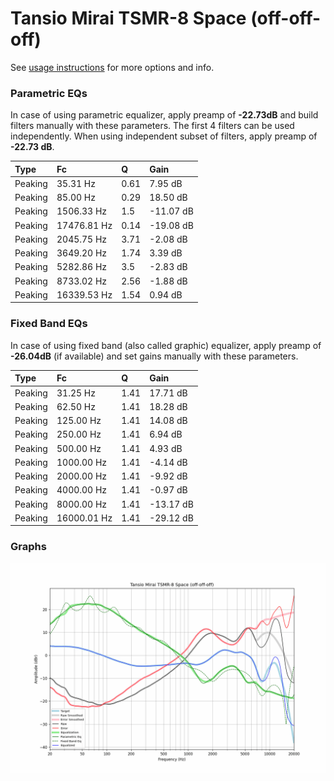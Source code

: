 # Tansio Mirai TSMR-8 Space (off-off-off)
See [usage instructions](https://github.com/jaakkopasanen/AutoEq#usage) for more options and info.

### Parametric EQs
In case of using parametric equalizer, apply preamp of **-22.73dB** and build filters manually
with these parameters. The first 4 filters can be used independently.
When using independent subset of filters, apply preamp of **-22.73 dB**.

| Type    | Fc          |    Q | Gain      |
|:--------|:------------|:-----|:----------|
| Peaking | 35.31 Hz    | 0.61 | 7.95 dB   |
| Peaking | 85.00 Hz    | 0.29 | 18.50 dB  |
| Peaking | 1506.33 Hz  | 1.5  | -11.07 dB |
| Peaking | 17476.81 Hz | 0.14 | -19.08 dB |
| Peaking | 2045.75 Hz  | 3.71 | -2.08 dB  |
| Peaking | 3649.20 Hz  | 1.74 | 3.39 dB   |
| Peaking | 5282.86 Hz  | 3.5  | -2.83 dB  |
| Peaking | 8733.02 Hz  | 2.56 | -1.88 dB  |
| Peaking | 16339.53 Hz | 1.54 | 0.94 dB   |

### Fixed Band EQs
In case of using fixed band (also called graphic) equalizer, apply preamp of **-26.04dB**
(if available) and set gains manually with these parameters.

| Type    | Fc          |    Q | Gain      |
|:--------|:------------|:-----|:----------|
| Peaking | 31.25 Hz    | 1.41 | 17.71 dB  |
| Peaking | 62.50 Hz    | 1.41 | 18.28 dB  |
| Peaking | 125.00 Hz   | 1.41 | 14.08 dB  |
| Peaking | 250.00 Hz   | 1.41 | 6.94 dB   |
| Peaking | 500.00 Hz   | 1.41 | 4.93 dB   |
| Peaking | 1000.00 Hz  | 1.41 | -4.14 dB  |
| Peaking | 2000.00 Hz  | 1.41 | -9.92 dB  |
| Peaking | 4000.00 Hz  | 1.41 | -0.97 dB  |
| Peaking | 8000.00 Hz  | 1.41 | -13.17 dB |
| Peaking | 16000.01 Hz | 1.41 | -29.12 dB |

### Graphs
![](./Tansio%20Mirai%20TSMR-8%20Space%20(off-off-off).png)